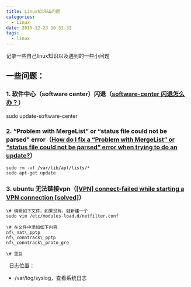 ```yaml
---
title: Linux知识&&问题
categories:
  - Linux
date: 2015-12-23 16:51:32
tags:
  - linux
---
```


记录一些自己linux知识以及遇到的一些小问题

**一些问题：**
---------

### 1\. 软件中心（software center）闪退（[software-center 闪退怎么办？](https://forum.ubuntu.org.cn/viewtopic.php?f=80&t=453617)）

sudo update-software-center

### 2. “Problem with MergeList” or “status file could not be parsed” error（[How do I fix a “Problem with MergeList” or “status file could not be parsed” error when trying to do an update?](http://askubuntu.com/questions/30072/how-do-i-fix-a-problem-with-mergelist-or-status-file-could-not-be-parsed-err)）

```
sudo rm -vf /var/lib/apt/lists/*
sudo apt-get update
```

### 3\. ubuntu 无法链接vpn（[\[VPN\] connect-failed while starting a VPN connection \[solved\]](https://bbs.archlinux.org/viewtopic.php?id=194042)）

```
\# 编辑如下文件，如果没有，就新建一个
sudo vim /etc/modules-load.d/netfilter.conf

\# 在文件中添加如下内容
nf\_nat\_pptp
nf\_conntrack\_pptp
nf\_conntrack\_proto_gre

\# 重启
```

  日志位置：

*   /var/log/syslog，查看系统日志
